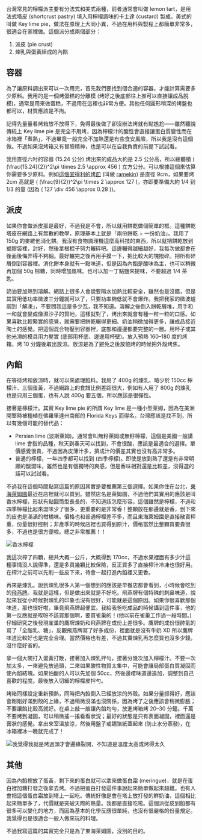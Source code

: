 台灣常見的檸檬派主要有分法式和美式兩種，前者通常會叫做 lemon tart，是用法式塔皮 (shortcrust pastry) 填入用檸檬調味的卡士達 (custard) 製成。美式的叫做 Key lime pie，做法在原理上大同小異，不過在用料與製程上都簡單非常多，很適合在家裡做。這個派分成兩個部分：

1. 派皮 (pie crust)
2. 煉乳與蛋黃組成的內餡

## 容器

為了讓原料調出來可以一次用完，首先我們要找到個合適的容器，才能計算需要多少原料。我用的是一個烤蛋糕的分離模 (烤好之後底部往上推可以直接讓成品脫模)，通常是用來做蛋糕，不過用在這裡也非常方便。其他任何圓形稍深的烤盤也都可以，材質應該是不拘。

記得先量量看烤箱放不放得下，免得最後做了卻沒辦法烤就有點尷尬——雖然聽說傳統上 Key lime pie 是完全不用烤，因為檸檬汁的酸性會直接讓蛋白質變性而在冰箱裡「煮熟」，不過畢竟一般完全不加熱還是有些食安風險，所以我是沒有這個做。不過如果沒烤箱又有冒險精神，也是可以在自我負責的前提下試試看。

我用直徑六吋的容器 (15.24 公分) 烤出來的成品大約是 2.5 公分高，所以總體積 \( (\frac{15.24}{2})^2\pi \times 2.5 \approx 456 \) 立方公分。可以根據這個來估算你需要多少原料。例如[這個宜得利的烤皿](https://www.nitori-net.tw/Goods/ItemDetail_8965267_01.htm) (叫做 [ramekin]) 是直徑 9cm，如果要烤 2cm 高就是 \( (\frac{9}{2})^2\pi \times 2 \approx 127 \)，亦即要準備大約 1/4 到 1/3 的量 (因為 \( 127 \div 456 \approx 0.28 \))。

[ramekin]: https://en.wikipedia.org/wiki/Ramekin

## 派皮

如果你會做派皮那是最好，不過我是不會，所以就用餅乾做個簡單的框。這種餅乾塔皮在網路上有無數的教學，原理基本上就是「兩份餅乾 + 一份奶油」。我用了 150g 的麥維他消化餅。我沒有食物調理機這麼高科技的東西，所以就把餅乾放到塑膠袋裡，封好，然後拿根棍子努力輾碎吧。這邊輾得越細越好，我每次做都會在後面後悔弄得不夠細。最好輾完之後再用手摸一下，把比較大的塊撥碎。把所有碎屑倒到容器裡。消化餅本身就有一點味道，但是因為內餡是酸味為主，也可以稍微再加個 50g 棕糖，同時增加風味。也可以加一丁點鹽來提味，不要超過 1/4 茶匙。

奶油要加熱到溶解。網路上很多人會說要隔水加熱比較安全，雖然也是沒錯，但是其實用低功率微波三分鐘就可以了，只要功率夠低就不會爆炸。我把我家的微波爐調到「解凍」，不要問我這是多少瓦，我不知道。溶解之後倒入餅乾屑堆，用手和一和就會變成像濕沙子的質地，這樣就對了，烤出來就會有種一粒一粒的口感。如果喜歡比較緊實的感覺，就需要把餅乾輾得更細、奶油稍微加得更多，讓成品接近陶土的感覺。把這個混合物壓到容器裡，底部和邊邊都要完整的一層。用杯子或其他光滑的模具用力壓實 (底部用杯底、邊邊用杯壁)。放入預熱 160–180 度的烤箱，烤 10 分鐘後取出放涼。放涼是為了避免之後放餡烤的時候把外殼烤焦。

## 內餡

在等待烤和放涼時，就可以來處理餡料。我用了 400g 的煉乳、略少於 150cc 檸檬汁、三個蛋黃，不過網路上的食譜比例差距很大，例如有人用了 800g 的煉乳也是只用三個蛋，也有人說 400g 要五個，所以應該是很彈性。

接著是檸檬汁。其實 Key lime pie 的所謂 Key lime 是一種小型萊姆，因為在美洲開墾時被種植在佛羅里達州南部的 Florida Keys 而得名。台灣應該是找不到，所以有幾個可能的替代品：

* Persian lime (波斯萊姆)。通常會叫無籽萊姆或無籽檸檬，這個是美國一般講 lime 會指的品種，秋天到春天可以找到，不會很酸，應該是最適合的選擇。單價感覺很貴，不過因為皮薄汁多，擠成汁的價差其實也沒有高非常多。
* 普通的檸檬，一年四季都可以找到 (四季檸檬)。即使是放到熟了還是有非常明顯的酸澀味，雖然也是有個獨特的爽感，但是香味相對還是比較差，沒得選的話可以試試看。

不過我在這個時間點寫這篇的原因其實是要推薦第三個選擇。如果你住在台北，[東海萊姆園]最近在店裡就可以買到。雖然店名是萊姆園，不過他們其實用的應該是叫香水檸檬，形狀有點圓筒型長長的，不知道該怎麼形容。這個雖然是檸檬，不過和四季檸檬比起來澀味少了很多，更重要的是非常香！整顆放在那邊就是香，剉下來的皮也是滿滿的柑橘味。價格也和普通檸檬差不多，而且東海萊姆園是直接散賣秤重，份量很好控制；非產季的時候店裡也買得到原汁，價格當然比整顆買要貴很多，不過也是很方便啦。總之非常推薦！！

![香水檸檬](https://d.pr/i/pqR7Eo+)

我這次榨了四顆，總共大概一公斤，大概得到 170cc，不過水果裡面有多少汁這種事情沒人說得準，還是多買幾顆比較保險，反正買多了直接榨汁冷凍也很好用。在榨汁之前可以先削一些皮下來，待會一起打進內餡裡又更香。

[東海萊姆園]: https://www.facebook.com/%E6%9D%B1%E6%B5%B7%E8%90%8A%E5%A7%86%E5%9C%92-131040163633545

再來是煉乳。說到煉乳很多人第一個想到的應該是早餐店都會看到，小時候會吃到的[飛燕牌]。我就是這樣，但是做出來就是不好吃。飛燕牌有個特殊的刺鼻味道，說起來我從小時候對煉乳的印象也沒有很好，可能就是這個原因。如果你很喜歡那個味道，那也很好啦，畢竟飛燕牌超便宜。我給我爸吃成品的時候講到這件事，他的第一反應就是唉呀不該買那個啊，要買雀巢的！(他以前在雀巢工作過一段時間。) 仔細研究之後發現雀巢的鷹牌煉奶和飛燕牌在成份上差很多。鷹牌的成份很帥氣的寫了「全脂乳、糖」，反觀飛燕牌寫了好多成份，裡面就是沒有牛奶 XD 所以鷹牌味道比較好也是完全合理。當然價格也有差，不過其實煉乳再怎麼買也沒多少錢，沒什麼好省的。

[飛燕牌]: http://swallowdairy.so-buy.com/files/231-1104-19181.php?Lang=zh-tw

拿一個大碗打入蛋黃打散，接著加入煉乳拌勻，接著分幾次加入檸檬汁。不要一次加太多，一來避免放過頭，二來如果酸性物質太集中，可能會讓局部蛋白質凝固而使內餡結塊。如果怕酸的人可以先加個 50cc，然後邊嚐味道邊追加，調整到自己喜歡的程度。最後放入切細的檸檬皮拌勻。

烤箱同樣設定重新預熱，同時把內餡倒入已經放涼的外殼。如果分量抓得好，應該會剛剛好滿到殼的上緣，不過稍微沒滿也沒關係，因為烤了之後應該會稍微膨脹；不要讓餡比殼高就好。在桌上敲一敲讓內餡均勻，放進烤箱烤 20–30 分鐘。千萬不要烤到凝固，可以稍微搖一搖看看狀況；最好的狀態是只有表面凝固，裡面還是膏狀的感覺。拿出來室溫放涼，然後用盤子或錫箔紙蓋起來 (防止水分蒸發)，在冰箱裡冰一晚就完成了！

![我覺得我就是烤過頭才會邊緣裂開，不知道是溫度太高或烤得太久](https://d.pr/i/Sgk7lJ+)

## 其他

因為內餡裡放了蛋黃，剩下來的蛋白就可以拿來做蛋白霜 (meringue)，就是在蛋白裡加糖打發之後拿去烤。不過把蛋白打發這件事說起來簡單做起來超難。也有人會把這個蛋白霜放到塔上一起吃。傳統好像是會在塔上放打發的鮮奶油，這個相比起來簡單多了，代價就是突破天際的熱量。我都是直接吃啦。這個派從皮到餡都有很多可以變化的地方，而因為基本的化學反應很單純，也沒有很嚴格的份量規定。我覺得也是很適合一般人做來玩的料理。

不過我寫這篇的其實完全只是為了東海萊姆園，沒別的目的。
